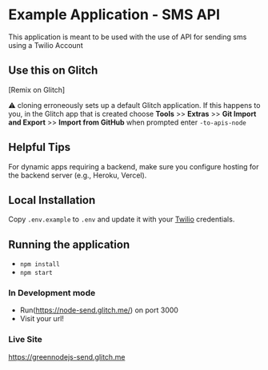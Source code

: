 # Example Application - SMS API

This application is meant to be used with the use of API for sending sms using a Twilio Account

## Use this on Glitch

[Remix on Glitch]

⚠️ cloning erroneously sets up a default Glitch application. If this happens to you, in the Glitch app that is created choose **Tools** >> **Extras** >> **Git Import and Export** >> **Import from GitHub** when prompted enter  `-to-apis-node`

## Helpful Tips

For dynamic apps requiring a backend, make sure you configure hosting for the backend server (e.g., Heroku, Vercel).

## Local Installation

Copy `.env.example` to `.env` and update it with your [Twilio](https://twilio.com) credentials.

## Running the application

* `npm install`
* `npm start`

### In Development mode

* Run(https://node-send.glitch.me/) on port 3000
* Visit your url!
### Live Site
https://greennodejs-send.glitch.me